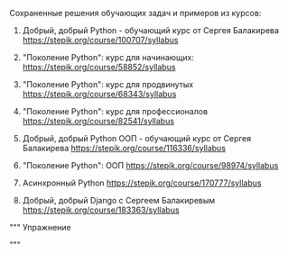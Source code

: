 Сохраненные решения обучающих задач и примеров из курсов: 
1) Добрый, добрый Python - обучающий курс от Сергея Балакирева
https://stepik.org/course/100707/syllabus

2) "Поколение Python": курс для начинающих:
https://stepik.org/course/58852/syllabus

3) "Поколение Python": курс для продвинутых
https://stepik.org/course/68343/syllabus

4) "Поколение Python": курс для профессионалов
https://stepik.org/course/82541/syllabus

5) Добрый, добрый Python ООП - обучающий курс от Сергея Балакирева
https://stepik.org/course/116336/syllabus

6) "Поколение Python": ООП
https://stepik.org/course/98974/syllabus

7) Асинхронный Python
https://stepik.org/course/170777/syllabus

8) Добрый, добрый Django с Сергеем Балакиревым
https://stepik.org/course/183363/syllabus

""" Упражнение

"""

